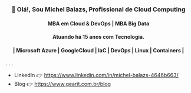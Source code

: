 ### <center> 👋 Olá!, Sou Michel Balazs, Profissional de Cloud Computing</center>
#### <center> MBA em Cloud & DevOps | MBA Big Data </center>
#### <center> Atuando há 15 anos com Tecnologia. </center>
#### <center> | Microsoft Azure | GoogleCloud | IaC | DevOps | Linux | Containers | </center>
.
.
.
- LinkedIn  👉 https://www.linkedin.com/in/michel-balazs-4646b663/
- Blog  👉 https://www.gearit.com.br/blog

<!--
Esse repositório contém as informações do meu readme para apresentar informações na página principal do meu perfil no github.
-->
